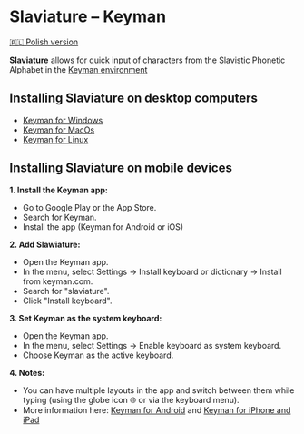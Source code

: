 
# Slaviature – Keyman

[🇵🇱 Polish version](pl/README.md)

**Slaviature** allows for quick input of characters from the Slavistic Phonetic
Alphabet in the [Keyman environment](https://keyman.com/keyboards/slaviature)

## Installing Slaviature on desktop computers

- [Keyman for Windows](https://help.keyman.com/products/windows/current-version/)
- [Keyman for MacOs](https://help.keyman.com/products/mac/current-version/)
- [Keyman for Linux](https://help.keyman.com/products/linux/current-version/)

## Installing Slaviature on mobile devices

**1. Install the Keyman app:**
   - Go to Google Play or the App Store.
   - Search for Keyman.
   - Install the app (Keyman for Android or iOS)

**2. Add Slawiature:**
   - Open the Keyman app.
   - In the menu, select Settings → Install keyboard or dictionary → Install from keyman.com.
   - Search for "slaviature".
   - Click "Install keyboard".

**3. Set Keyman as the system keyboard:**
   - Open the Keyman app.
   - In the menu, select Settings → Enable keyboard as system keyboard.
   - Choose Keyman as the active keyboard.

**4. Notes:**
   - You can have multiple layouts in the app and switch between them while typing (using the globe icon 🌐 or via the keyboard menu).
   - More information here: [Keyman for
      Android](https://help.keyman.com/products/android/current-version/) and [Keyman for iPhone and iPad](https://help.keyman.com/products/iphone-and-ipad/current-version/)
